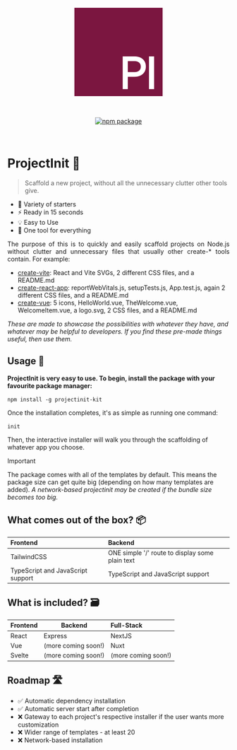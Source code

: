 <p align="center">
  <a href="https://projectinit.0boris.xyz" target="_blank" rel="noopener noreferrer">
    <img width="200" src="https://github.com/0boris/projectinit/blob/main/assets/ProjectInit.png" alt="ProjectInit Logo">
  </a>
  
</p>
<br/>
<p align="center">
  <a href="https://npmjs.com/package/projectinit"><img src="https://img.shields.io/npm/v/projectinit-kit.svg" alt="npm package"></a><br/>
</p>
<br/>

# ProjectInit 🎈
> Scaffold a new project, without all the unnecessary clutter other tools give.

- 🎨 Variety of starters
- ⚡ Ready in 15 seconds
- 💡 Easy to Use
- 🔧 One tool for everything

<p align="justify">
  The purpose of this is to quickly and easily scaffold projects on Node.js without clutter and unnecessary files that usually other create-* tools contain. For example:
</p>

- <a href="https://vite.new/">create-vite</a>: React and Vite SVGs, 2 different CSS files, and a README.md
- <a href="https://create-react-app.dev/">create-react-app</a>: reportWebVitals.js, setupTests.js, App.test.js, again 2 different CSS files, and a README.md
- <a href="https://www.npmjs.com/package/create-vue">create-vue</a>: 5 icons, HelloWorld.vue, TheWelcome.vue, WelcomeItem.vue, a logo.svg, 2 CSS files, and a README.md
  
_These are made to showcase the possibilities with whatever they have, and whatever may be helpful to developers. If you find these pre-made things useful, then use them._


## Usage 🔨

**ProjectInit is very easy to use. To begin, install the package with your favourite package manager:**

```
npm install -g projectinit-kit
```

Once the installation completes, it's as simple as running one command:

```
init
```

Then, the interactive installer will walk you through the scaffolding of whatever app you choose.


> [!IMPORTANT]
> The package comes with all of the templates by default. This means the package size can get quite big (depending on how many templates are added). *A network-based projectinit may be created if the bundle size becomes too big.*

## What comes out of the box? 📦
 
| Frontend                                              | Backend                                              |
| :---------------------------------------------------- | :--------------------------------------------------- |
| TailwindCSS                                           | ONE simple '/' route to display some plain text      |
| TypeScript and JavaScript support                     | TypeScript and JavaScript support                    |

## What is included? 🗃️
| Frontend                                              | Backend                                              | Full-Stack                                            |
| ----------------------------------------------------- | ---------------------------------------------------  | :---------------------------------------------------  |
| React                                                 | Express                                              | NextJS                                                |
| Vue                                                   | (more coming soon!)                                  | Nuxt
| Svelte                                                | (more coming soon!)                                  | (more coming soon!)


## Roadmap 🛣️

- ✅ Automatic dependency installation
- ✅ Automatic server start after completion
- ❌ Gateway to each project's respective installer if the user wants more customization
- ❌ Wider range of templates - at least 20
- ❌ Network-based installation